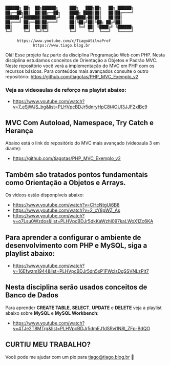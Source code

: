 ```sh
██████╗ ██╗  ██╗██████╗     ███╗   ███╗██╗   ██╗ ██████╗
██╔══██╗██║  ██║██╔══██╗    ████╗ ████║██║   ██║██╔════╝
██████╔╝███████║██████╔╝    ██╔████╔██║██║   ██║██║     
██╔═══╝ ██╔══██║██╔═══╝     ██║╚██╔╝██║╚██╗ ██╔╝██║     
██║     ██║  ██║██║         ██║ ╚═╝ ██║ ╚████╔╝ ╚██████╗
╚═╝     ╚═╝  ╚═╝╚═╝         ╚═╝     ╚═╝  ╚═══╝   ╚═════╝ 
```


         https://www.youtube.com/c/TiagoASilvaProf
                https://www.tiago.blog.br


Olá! Esse projeto faz parte da disciplina Programação Web com PHP. Nesta disciplina estudamos conceitos de Orientação a Objetos e Padrão MVC. 
Neste repositório você verá a implementação do MVC em PHP com os recursos básicos. Para conteúdos mais avançados consulte o outro repositório: https://github.com/tiagotas/PHP_MVC_Exemplo_v2


### Veja as videoaulas de reforço na playist abaixo:         
- https://www.youtube.com/watch?v=7_eSjWJS_bg&list=PLHVpcBDJr5dnryHpC8t4OUI3JJF2xIBc9


## MVC Com Autoload, Namespace, Try Catch e Herança
Abaixo está o link do repositório do MVC mais avançado (videoaula 3 em diante):
- https://github.com/tiagotas/PHP_MVC_Exemplo_v2


## Também são tratados pontos fundamentais como **Orientação a Objetos e Arrays**.
Os vídeos estão disponpíveis abaixo:
- https://www.youtube.com/watch?v=CHcNtgUi6B8
- https://www.youtube.com/watch?v=2_cY8gWZ_As
- https://www.youtube.com/watch?v=o7Lsu0Wzdos&list=PLHVpcBDJr5dkKaWzhI097kaLWoX1Zc6KA


## Para aprender a configurar o ambiente de desenvolvimento com PHP e MySQL, siga a playlist abaixo:
- https://www.youtube.com/watch?v=16Efwzm1944&list=PLHVpcBDJr5dn5xP1FWclsDgSSVNLzPit7


## Nesta disciplina serão usados conceitos de Banco de Dados
Para aprender **CREATE TABLE**, **SELECT**, **UPDATE** e **DELETE** veja a playlist abaixo sobre **MySQL** e **MySQL Workbench**:
- https://www.youtube.com/watch?v=4TJe2T8MTrg&list=PLHVpcBDJr5dmEJ1dSRvi1N8I_ZFp-BdQO

## CURTIU MEU TRABALHO?
Você pode me ajudar com um pix para tiago@tiago.blog.br 🍻
